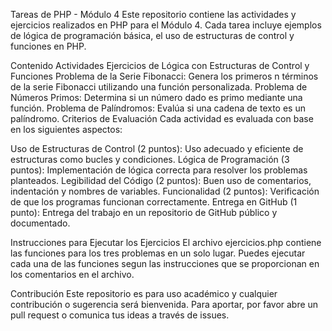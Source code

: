 Tareas de PHP - Módulo 4
Este repositorio contiene las actividades y ejercicios realizados en PHP para el Módulo 4. Cada tarea incluye ejemplos de lógica de programación básica, el uso de estructuras de control y funciones en PHP.

Contenido
Actividades
Ejercicios de Lógica con Estructuras de Control y Funciones
Problema de la Serie Fibonacci: Genera los primeros n términos de la serie Fibonacci utilizando una función personalizada.
Problema de Números Primos: Determina si un número dado es primo mediante una función.
Problema de Palíndromos: Evalúa si una cadena de texto es un palíndromo.
Criterios de Evaluación
Cada actividad es evaluada con base en los siguientes aspectos:

Uso de Estructuras de Control (2 puntos): Uso adecuado y eficiente de estructuras como bucles y condiciones.
Lógica de Programación (3 puntos): Implementación de lógica correcta para resolver los problemas planteados.
Legibilidad del Código (2 puntos): Buen uso de comentarios, indentación y nombres de variables.
Funcionalidad (2 puntos): Verificación de que los programas funcionan correctamente.
Entrega en GitHub (1 punto): Entrega del trabajo en un repositorio de GitHub público y documentado.

Instrucciones para Ejecutar los Ejercicios
El archivo ejercicios.php contiene las funciones para los tres problemas en un solo lugar. Puedes ejecutar cada una de las funciones segun las instrucciones que se proporcionan en los comentarios en el archivo.

Contribución
Este repositorio es para uso académico y cualquier contribución o sugerencia será bienvenida. Para aportar, por favor abre un pull request o comunica tus ideas a través de issues.
